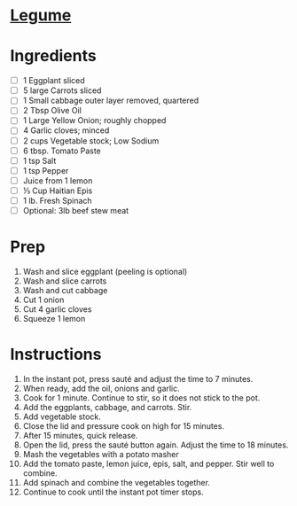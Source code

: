 # [Legume](https://www.savorythoughts.com/haitian-legume-eggplant-stew/#recipe)

# Ingredients
- [ ] 1 Eggplant sliced
- [ ] 5 large Carrots sliced
- [ ] 1 Small cabbage outer layer removed, quartered
- [ ] 2 Tbsp Olive Oil
- [ ] 1 Large Yellow Onion; roughly chopped
- [ ] 4 Garlic cloves; minced
- [ ] 2 cups Vegetable stock; Low Sodium
- [ ] 6 tbsp. Tomato Paste
- [ ] 1 tsp Salt
- [ ] 1 tsp Pepper
- [ ] Juice from 1 lemon
- [ ] ⅓ Cup Haitian Epis
- [ ] 1 lb. Fresh Spinach
- [ ] Optional: 3lb beef stew meat 

# Prep
1. Wash and slice eggplant (peeling is optional)
2. Wash and slice carrots
3. Wash and cut cabbage
4. Cut 1 onion
5. Cut 4 garlic cloves
6. Squeeze 1 lemon

# Instructions
1. In the instant pot, press sauté and adjust the time to 7 minutes. 
2. When ready, add the oil, onions and garlic.
3. Cook for 1 minute. Continue to stir, so it does not stick to the pot.
4. Add the eggplants, cabbage, and carrots. Stir.
5. Add vegetable stock.
6. Close the lid and pressure cook on high for 15 minutes.
7. After 15 minutes, quick release.
8. Open the lid, press the sauté button again. Adjust the time to 18 minutes.
9. Mash the vegetables with a potato masher
10. Add the tomato paste, lemon juice, epis, salt, and pepper. Stir well to combine.
11. Add spinach and combine the vegetables together.
12. Continue to cook until the instant pot timer stops.